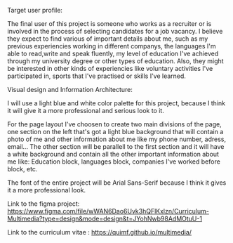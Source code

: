 Target user profile:

The final user of this project is someone who works as a recruiter or is involved in the process of 
selecting candidates for a job vacancy. I believe they expect to find various of important
details about me, such as my previous experiencies working in different companys, the
languages I'm able to read,write and speak fluently, my level of education I've achieved through my
university degree or other types of education. Also, they might be interested in other kinds of 
experiencies like voluntary activities I've participated in, sports that I've practised or skills I've learned.  


Visual design and Information Architecture:

I will use a light blue and white color palette for this project, because I think it will give it 
a more professional and serious look to it. 

For the page layout I've choosen to create two main divisions of the page, one section on the left that's got a light blue background that will
contain a photo of me and other information about me like my phone number, adress, email...
The other section will be parallell to the first section and it will have a white background and contain all the other important information about 
me like: Education block, languages block, companies I've worked before block, etc.

The font of the entire project will be Arial Sans-Serif because I think it gives it a more professional look.

Link to the figma project: https://www.figma.com/file/wWAN6Dao6Uvk3hQFlKxlzn/Curriculum-Multimedia?type=design&mode=design&t=JYohNwb98AdMOtuU-1

Link to the curriculum vitae : https://quimf.github.io/multimedia/